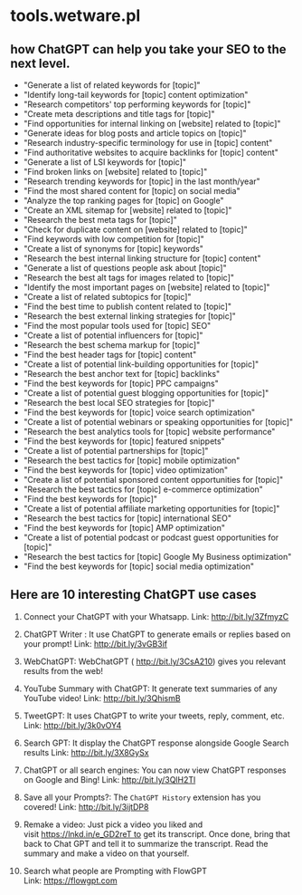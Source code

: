 # tools.wetware.pl


## how ChatGPT can help you take your SEO to the next level.

+ "Generate a list of related keywords for [topic]"
+ "Identify long-tail keywords for [topic] content optimization"
+ "Research competitors' top performing keywords for [topic]"
+ "Create meta descriptions and title tags for [topic]"
+ "Find opportunities for internal linking on [website] related to [topic]"
+ "Generate ideas for blog posts and article topics on [topic]"
+ "Research industry-specific terminology for use in [topic] content"
+ "Find authoritative websites to acquire backlinks for [topic] content"
+ "Generate a list of LSI keywords for [topic]"
+ "Find broken links on [website] related to [topic]"
+ "Research trending keywords for [topic] in the last month/year"
+ "Find the most shared content for [topic] on social media"
+ "Analyze the top ranking pages for [topic] on Google"
+ "Create an XML sitemap for [website] related to [topic]"
+ "Research the best meta tags for [topic]"
+ "Check for duplicate content on [website] related to [topic]"
+ "Find keywords with low competition for [topic]"
+ "Create a list of synonyms for [topic] keywords"
+ "Research the best internal linking structure for [topic] content"
+ "Generate a list of questions people ask about [topic]"
+ "Research the best alt tags for images related to [topic]"
+ "Identify the most important pages on [website] related to [topic]"
+ "Create a list of related subtopics for [topic]"
+ "Find the best time to publish content related to [topic]"
+ "Research the best external linking strategies for [topic]"
+ "Find the most popular tools used for [topic] SEO"
+ "Create a list of potential influencers for [topic]"
+ "Research the best schema markup for [topic]"
+ "Find the best header tags for [topic] content"
+ "Create a list of potential link-building opportunities for [topic]"
+ "Research the best anchor text for [topic] backlinks"
+ "Find the best keywords for [topic] PPC campaigns"
+ "Create a list of potential guest blogging opportunities for [topic]"
+ "Research the best local SEO strategies for [topic]"
+ "Find the best keywords for [topic] voice search optimization"
+ "Create a list of potential webinars or speaking opportunities for [topic]"
+ "Research the best analytics tools for [topic] website performance"
+ "Find the best keywords for [topic] featured snippets"
+ "Create a list of potential partnerships for [topic]"
+ "Research the best tactics for [topic] mobile optimization"
+ "Find the best keywords for [topic] video optimization"
+ "Create a list of potential sponsored content opportunities for [topic]"
+ "Research the best tactics for [topic] e-commerce optimization"
+ "Find the best keywords for [topic]"
+ "Create a list of potential affiliate marketing opportunities for [topic]"
+ "Research the best tactics for [topic] international SEO"
+ "Find the best keywords for [topic] AMP optimization"
+ "Create a list of potential podcast or podcast guest opportunities for [topic]"
+ "Research the best tactics for [topic] Google My Business optimization"
+ "Find the best keywords for [topic] social media optimization"


## Here are 10 interesting ChatGPT use cases

1. Connect your ChatGPT with your Whatsapp.
Link: http://bit.ly/3ZfmyzC

2. ChatGPT Writer : It use ChatGPT to generate emails or replies based on your prompt!
Link: http://bit.ly/3vGB3if

3. WebChatGPT: WebChatGPT ( http://bit.ly/3CsA210) gives you relevant results from the web!

4. YouTube Summary with ChatGPT: It generate text summaries of any YouTube video!
Link: http://bit.ly/3QhismB

5. TweetGPT: It uses ChatGPT to write your tweets, reply, comment, etc.
Link: http://bit.ly/3k0vOY4

6. Search GPT: It display the ChatGPT response alongside Google Search results
Link: http://bit.ly/3X8GySx

7. ChatGPT or all search engines: You can now view ChatGPT responses on Google and Bing!
Link: http://bit.ly/3QlH2Tl

8. Save all your Prompts?: The `ChatGPT History` extension has you covered!
Link: http://bit.ly/3ijtDP8

9. Remake a video: Just pick a video you liked and visit https://lnkd.in/e_GD2reT to get its transcript. Once done, bring that back to Chat GPT and tell it to summarize the transcript. Read the summary and make a video on that yourself.

10. Search what people are Prompting with FlowGPT
Link: https://flowgpt.com
